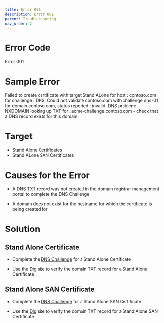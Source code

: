 ```yaml
---
title: Error 001
description: Error 001
parent: Troubleshooting
nav_order: 2
---
```


# Error Code
Error 001

# Sample Error
Failed to create certificate with target Stand ALone for host : contoso.com for challenge : DNS. Could not validate contoso.com with challenge dns-01 for domain contoso.com, status reported : invalid. DNS problem: NXDOMAIN looking up TXT for _acme-challenge.contoso.com - check that a DNS record exists for this domain

# Target
- Stand Alone Certificates
- Stand ALone SAN Certificates

# Causes for the Error

- A DNS TXT record was not created in the domain registrar management portal to complete the DNS Challenge

- A domain does not exist for the hostname for which the certificate is being created for

# Solution

## Stand Alone Certificate

- Complete the [DNS Challenge](https://docs.rclapp.com/portal/stand-alone.html#completing-the-dns-challenge) for a Stand Alone Certificate

- Use the [Dig](https://docs.rclapp.com/portal/stand-alone.html#verifying-the-dns-txt-record-with-dig) site to verify the domain TXT record for a Stand Alone Certificate

## Stand Alone SAN Certificate

- Complete the [DNS Challenge](https://docs.rclapp.com/portal/stand-alone-san.html#completing-the-dns-challenge) for a Stand Alone SAN Certificate

- Use the [Dig](https://docs.rclapp.com/portal/stand-alone-san.html#verifying-the-dns-txt-record-with-dig) site to verify the domain TXT record for a Stand Alone SAN Certificate